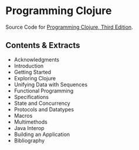 # Programming Clojure

Source Code for [Programming Clojure, Third Edition](https://pragprog.com/titles/shcloj3/).

## Contents & Extracts

* Acknowledgments
* Introduction
* Getting Started
* Exploring Clojure
* Unifying Data with Sequences
* Functional Programming
* Specifications
* State and Concurrency
* Protocols and Datatypes
* Macros
* Multimethods
* Java Interop
* Building an Application
* Bibliography
